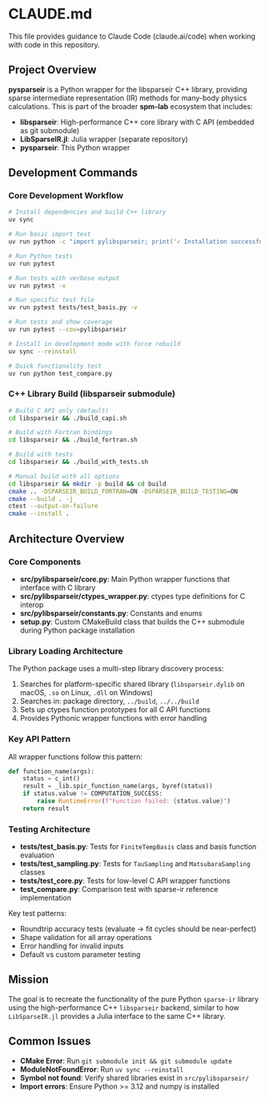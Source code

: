 # CLAUDE.md

This file provides guidance to Claude Code (claude.ai/code) when working with code in this repository.

## Project Overview

**pysparseir** is a Python wrapper for the libsparseir C++ library, providing sparse intermediate representation (IR) methods for many-body physics calculations. This is part of the broader **spm-lab** ecosystem that includes:

- **libsparseir**: High-performance C++ core library with C API (embedded as git submodule)
- **LibSparseIR.jl**: Julia wrapper (separate repository)
- **pysparseir**: This Python wrapper

## Development Commands

### Core Development Workflow

```bash
# Install dependencies and build C++ library
uv sync

# Run basic import test
uv run python -c "import pylibsparseir; print('✓ Installation successful!')"

# Run Python tests
uv run pytest

# Run tests with verbose output
uv run pytest -v

# Run specific test file
uv run pytest tests/test_basis.py -v

# Run tests and show coverage
uv run pytest --cov=pylibsparseir

# Install in development mode with force rebuild
uv sync --reinstall

# Quick functionality test
uv run python test_compare.py
```

### C++ Library Build (libsparseir submodule)

```bash
# Build C API only (default)
cd libsparseir && ./build_capi.sh

# Build with Fortran bindings
cd libsparseir && ./build_fortran.sh  

# Build with tests
cd libsparseir && ./build_with_tests.sh

# Manual build with all options
cd libsparseir && mkdir -p build && cd build
cmake .. -DSPARSEIR_BUILD_FORTRAN=ON -DSPARSEIR_BUILD_TESTING=ON
cmake --build . -j
ctest --output-on-failure
cmake --install .
```

## Architecture Overview

### Core Components

- **src/pylibsparseir/core.py**: Main Python wrapper functions that interface with C library
- **src/pylibsparseir/ctypes_wrapper.py**: ctypes type definitions for C interop
- **src/pylibsparseir/constants.py**: Constants and enums
- **setup.py**: Custom CMakeBuild class that builds the C++ submodule during Python package installation

### Library Loading Architecture

The Python package uses a multi-step library discovery process:
1. Searches for platform-specific shared library (`libsparseir.dylib` on macOS, `.so` on Linux, `.dll` on Windows)
2. Searches in: package directory, `../build`, `../../build`
3. Sets up ctypes function prototypes for all C API functions
4. Provides Pythonic wrapper functions with error handling

### Key API Pattern

All wrapper functions follow this pattern:
```python
def function_name(args):
    status = c_int()
    result = _lib.spir_function_name(args, byref(status))
    if status.value != COMPUTATION_SUCCESS:
        raise RuntimeError(f"Function failed: {status.value}")
    return result
```

### Testing Architecture

- **tests/test_basis.py**: Tests for `FiniteTempBasis` class and basis function evaluation
- **tests/test_sampling.py**: Tests for `TauSampling` and `MatsubaraSampling` classes
- **tests/test_core.py**: Tests for low-level C API wrapper functions
- **test_compare.py**: Comparison test with sparse-ir reference implementation

Key test patterns:
- Roundtrip accuracy tests (evaluate → fit cycles should be near-perfect)
- Shape validation for all array operations
- Error handling for invalid inputs
- Default vs custom parameter testing

## Mission

The goal is to recreate the functionality of the pure Python `sparse-ir` library using the high-performance C++ `libsparseir` backend, similar to how `LibSparseIR.jl` provides a Julia interface to the same C++ library.

## Common Issues

- **CMake Error**: Run `git submodule init && git submodule update`
- **ModuleNotFoundError**: Run `uv sync --reinstall`  
- **Symbol not found**: Verify shared libraries exist in `src/pylibsparseir/`
- **Import errors**: Ensure Python >= 3.12 and numpy is installed